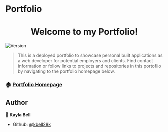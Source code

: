 # Portfolio
<h1 align="center">Welcome to my Portfolio!</h1>
<p>
  <img alt="Version" src="https://img.shields.io/badge/version-0-blue.svg?cacheSeconds=2592000" />
</p>

> This is a deployed portfolio to showcase personal built applications as a web developer for potential employers and clients.  Find contact information or follow links to projects and repositories in this portoflio by navigating to the portfolio homepage below.

### 🏠 [Portfolio Homepage](https://kbell28k.github.io/Portfolio//portfolio/index)

## Author

👤 **Kayla Bell**

* Github: [@kbell28k](https://github.com/kbell28k)

